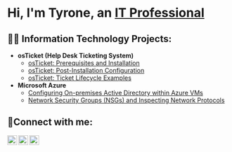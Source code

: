 <h1>Hi, I'm Tyrone, an <a href="https://linkedin.com/in/tyronenunez">IT Professional</a></h1>

<h2>👨‍💻 Information Technology Projects:</h2>

- <b>osTicket (Help Desk Ticketing System)</b>
  - [osTicket: Prerequisites and Installation](https://github.com/tynunez/osticket-prereqs)
  - [osTicket: Post-Installation Configuration](https://github.com/tynunez/post-install-config)
  - [osTicket: Ticket Lifecycle Examples](https://github.com/tynunez/ticket-lifecycle)
- <b>Microsoft Azure</b>
  - [Configuring On-premises Active Directory within Azure VMs](https://github.com/tynunez/configure-ad)
  - [Network Security Groups (NSGs) and Inspecting Network Protocols](https://github.com/tynunez/azure-network-protocols)

<h2>🤳Connect with me:</h2>

[<img align="left" alt="Josh | Twitter" width="22px" src="https://cdn.jsdelivr.net/npm/simple-icons@v3/icons/twitter.svg" />][twitter]
[<img align="left" alt="Josh | LinkedIn" width="22px" src="https://cdn.jsdelivr.net/npm/simple-icons@v3/icons/linkedin.svg" />][linkedin]
[<img align="left" alt="Josh | Instagram" width="22px" src="https://cdn.jsdelivr.net/npm/simple-icons@v3/icons/instagram.svg" />][instagram]

[twitter]: https://twitter.com/tynunez7
[instagram]: https://www.instagram.com/tynunez
[linkedin]: https://linkedin.com/in/tyronenunez
